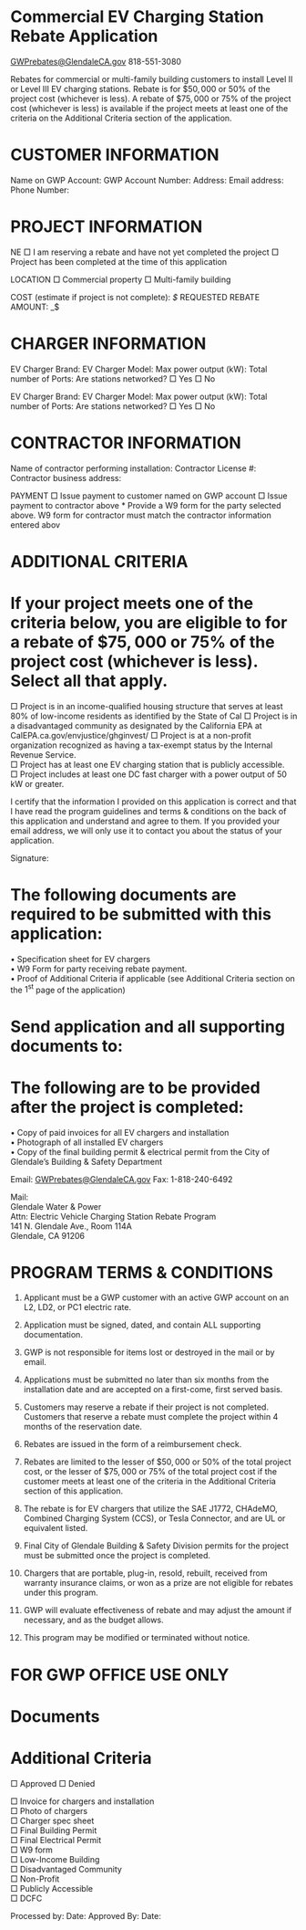 # Commercial EV Charging Station Rebate Application  

GWPrebates@GlendaleCA.gov 818-551-3080  

Rebates for commercial or multi-family building customers to install Level II or Level III EV charging stations. Rebate is for $\$50,000$ or $50\%$ of the project cost (whichever is less). A rebate of $\$75,000$ or $75\%$ of the project cost (whichever is less) is available if the project meets at least one of the criteria on the Additional Criteria section of the application.  

# CUSTOMER INFORMATION  

Name on GWP Account: GWP Account Number: Address: Email address: Phone Number:  

# PROJECT INFORMATION  

NE  □ I am reserving a rebate and have not yet completed the project     □ Project has been completed at the time of this application  

LOCATION    □ Commercial property     □ Multi-family building  

COST (estimate if project is not complete):  _\$_ REQUESTED REBATE AMOUNT: _\$  

# CHARGER INFORMATION  

EV Charger Brand: EV Charger Model: Max power output (kW): Total number of Ports: Are stations networked? □ Yes   □ No  

EV Charger Brand: EV Charger Model: Max power output (kW): Total number of Ports: Are stations networked? □ Yes   □ No  

# CONTRACTOR INFORMATION  

Name of contractor performing installation: Contractor License #: Contractor business address:  

PAYMENT     □ Issue payment to customer named on GWP account     □ Issue payment to contractor above \* Provide a W9 form for the party selected above. W9 form for contractor must match the contractor information entered abov  

# ADDITIONAL CRITERIA  

# If your project meets one of the criteria below, you are eligible to for a rebate of $\$75,000$ or $75\%$ of the project cost (whichever is less). Select all that apply.  

□ Project is in an income-qualified housing structure that serves at least $80\%$ of low-income residents as identified by the State of Cal □ Project is in a disadvantaged community as designated by the California EPA at CalEPA.ca.gov/envjustice/ghginvest/ □ Project is at a non-profit organization recognized as having a tax-exempt status by the Internal Revenue Service.   
□ Project has at least one EV charging station that is publicly accessible.   
□ Project includes at least one DC fast charger with a power output of 50 kW or greater.  

I certify that the information I provided on this application is correct and that I have read the program guidelines and terms & conditions on the back of this application and understand and agree to them. If you provided your email address, we will only use it to contact you about the status of your application.  

Signature:  

# The following documents are required to be submitted with this application:  

• Specification sheet for EV chargers   
• W9 Form for party receiving rebate payment.   
• Proof of Additional Criteria if applicable (see Additional Criteria section on the $1^{\mathsf{s t}}$ page of the application)  

# Send application and all supporting documents to:  

# The following are to be provided after the project is completed:  

• Copy of paid invoices for all EV chargers and installation   
• Photograph of all installed EV chargers   
• Copy of the final building permit & electrical permit from the City of Glendale’s Building & Safety Department  

Email: GWPrebates@GlendaleCA.gov Fax: 1-818-240-6492  

Mail:   
Glendale Water & Power   
Attn: Electric Vehicle Charging Station Rebate Program   
141 N. Glendale Ave., Room 114A   
Glendale, CA 91206  

# PROGRAM TERMS & CONDITIONS  

1. Applicant must be a GWP customer with an active GWP account on an L2, LD2, or PC1 electric rate.  

2. Application must be signed, dated, and contain ALL supporting documentation.   
3. GWP is not responsible for items lost or destroyed in the mail or by email.   
4. Applications must be submitted no later than six months from the installation date and are accepted on a first-come, first served basis.   
5. Customers may reserve a rebate if their project is not completed. Customers that reserve a rebate must complete the project within 4 months of the reservation date.   
6. Rebates are issued in the form of a reimbursement check.   
7. Rebates are limited to the lesser of $\$50,000$ or $50\%$ of the total project cost, or the lesser of $\$75,000$ or $75\%$ of the total project cost if the customer meets at least one of the criteria in the Additional Criteria section of this application.   
8. The rebate is for EV chargers that utilize the SAE J1772, CHAdeMO, Combined Charging System (CCS), or Tesla Connector, and are UL or equivalent listed.   
9. Final City of Glendale Building & Safety Division permits for the project must be submitted once the project is completed.   
10. Chargers that are portable, plug-in, resold, rebuilt, received from warranty insurance claims, or won as a prize are not eligible for rebates under this program.   
11. GWP will evaluate effectiveness of rebate and may adjust the amount if necessary, and as the budget allows.   
12. This program may be modified or terminated without notice.  

# FOR GWP OFFICE USE ONLY  

# Documents  

# Additional Criteria  

□ Approved □ Denied  

□ Invoice for chargers and installation   
□ Photo of chargers   
□ Charger spec sheet   
□ Final Building Permit   
□ Final Electrical Permit   
□ W9 form   
□ Low-Income Building   
□ Disadvantaged Community   
□ Non-Profit   
□ Publicly Accessible   
□ DCFC  

Processed by: Date: Approved By: Date:  